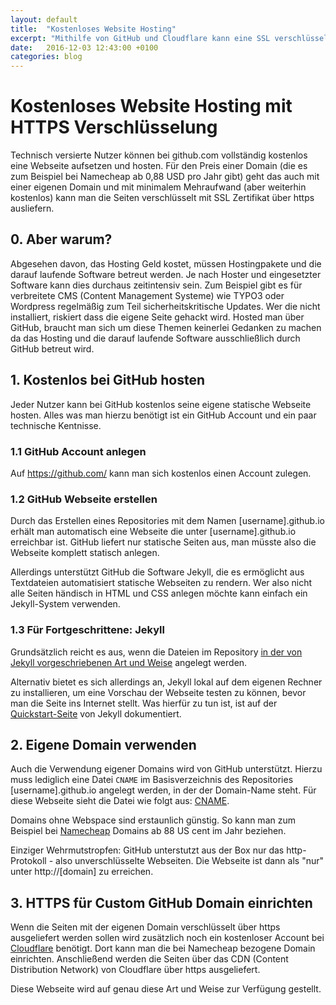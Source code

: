 ```yaml
---
layout: default
title:  "Kostenloses Website Hosting"
excerpt: "Mithilfe von GitHub und Cloudflare kann eine SSL verschlüsselte Seite kostenlos gehostet werden"
date:   2016-12-03 12:43:00 +0100
categories: blog
---
```


# Kostenloses Website Hosting mit HTTPS Verschlüsselung

Technisch versierte Nutzer können bei github.com vollständig kostenlos eine Webseite aufsetzen und hosten. Für den Preis einer Domain (die es zum Beispiel bei Namecheap ab 0,88 USD pro Jahr gibt) geht das auch mit einer eigenen Domain und mit minimalem Mehraufwand (aber weiterhin kostenlos) kann man die Seiten verschlüsselt mit SSL Zertifikat über https ausliefern.

## 0. Aber warum?

Abgesehen davon, das Hosting Geld kostet, müssen Hostingpakete und die darauf laufende Software betreut werden. Je nach Hoster und eingesetzter Software kann dies durchaus zeitintensiv sein. Zum Beispiel gibt es für verbreitete CMS (Content Management Systeme) wie TYPO3 oder Wordpress regelmäßig zum Teil sicherheitskritische Updates. Wer die nicht installiert, riskiert dass die eigene Seite gehackt wird. Hosted man über GitHub, braucht man sich um diese Themen keinerlei Gedanken zu machen da das Hosting und die darauf laufende Software ausschließlich durch GitHub betreut wird.

## 1. Kostenlos bei GitHub hosten

Jeder Nutzer kann bei GitHub kostenlos seine eigene statische Webseite hosten. Alles was man hierzu benötigt ist ein GitHub Account und ein paar technische Kentnisse.

### 1.1 GitHub Account anlegen

Auf https://github.com/ kann man sich kostenlos einen Account zulegen.

### 1.2 GitHub Webseite erstellen

Durch das Erstellen eines Repositories mit dem Namen [username].github.io erhält man automatisch eine Webseite die unter [username].github.io erreichbar ist. GitHub liefert nur statische Seiten aus, man müsste also die Webseite komplett statisch anlegen.

Allerdings unterstützt GitHub die Software Jekyll, die es ermöglicht aus Textdateien automatisiert statische Webseiten zu rendern. Wer also nicht alle Seiten händisch in HTML und CSS anlegen möchte kann einfach ein Jekyll-System verwenden. 

### 1.3 Für Fortgeschrittene: Jekyll

Grundsätzlich reicht es aus, wenn die Dateien im Repository [in der von Jekyll vorgeschriebenen Art und Weise][jekyll-filestructure] angelegt werden.

Alternativ bietet es sich allerdings an, Jekyll lokal auf dem eigenen Rechner zu installieren, um eine Vorschau der Webseite testen zu können, bevor man die Seite ins Internet stellt. Was hierfür zu tun ist, ist auf der [Quickstart-Seite][jekyll-quickstart] von Jekyll dokumentiert.


## 2. Eigene Domain verwenden

Auch die Verwendung eigener Domains wird von GitHub unterstützt. Hierzu muss lediglich eine Datei `CNAME` im Basisverzeichnis des Repositories [username].github.io angelegt werden, in der der Domain-Name steht. Für diese Webseite sieht die Datei wie folgt aus: [CNAME][cname-github].

Domains ohne Webspace sind erstaunlich günstig. So kann man zum Beispiel bei [Namecheap][namecheap] Domains ab 88 US cent im Jahr beziehen.

Einziger Wehrmutstropfen: GitHub unterstutzt aus der Box nur das http-Protokoll - also unverschlüsselte Webseiten. Die Webseite ist dann als "nur" unter http://[domain] zu erreichen.

## 3. HTTPS für Custom GitHub Domain einrichten

Wenn die Seiten mit der eigenen Domain verschlüsselt über https ausgeliefert werden sollen wird zusätzlich noch ein kostenloser Account bei [Cloudflare][cloudflare] benötigt. Dort kann man die bei Namecheap bezogene Domain einrichten. Anschließend werden die Seiten über das CDN (Content Distribution Network) von Cloudflare über https ausgeliefert.

Diese Webseite wird auf genau diese Art und Weise zur Verfügung gestellt.

[cname-github]: https://github.com/zechendorf/zechendorf.github.io/blob/master/CNAME
[jekyll-filestructure]: https://jekyllrb.com/docs/structure/
[jekyll-quickstart]: https://jekyllrb.com/docs/quickstart/
[namecheap]: https://www.namecheap.com
[cloudflare]: https://www.cloudflare.com
